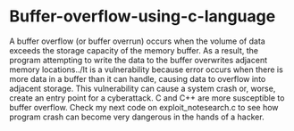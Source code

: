 # Buffer-overflow-using-c-language
A buffer overflow (or buffer overrun) occurs when the volume of data exceeds the storage capacity of the memory buffer. As a result, the program attempting to write the data to the buffer overwrites adjacent memory locations../It is a vulnerability because error occurs when there is more data in a buffer than it can handle, causing data to overflow into adjacent storage. This vulnerability can cause a system crash or, worse, create an entry point for a cyberattack. C and C++ are more susceptible to buffer overflow.
Check my next code on exploit_notesearch.c to see how program crash can become very dangerous in the hands of a hacker.

